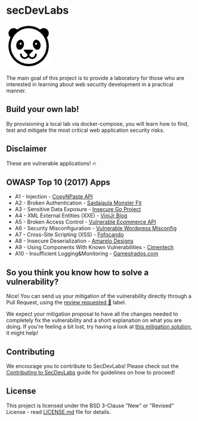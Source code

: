 # secDevLabs

<img src="images/blinking-panda.gif" align="" height="120" />

The main goal of this project is to provide a laboratory for those who are interested in learning about web security development in a practical manner. 

## Build your own lab!

By provisioning a local lab via docker-compose, you will learn how to find, test and mitigate the most critical web application security risks.

## Disclaimer

These are vulnerable applications! 🔥
 
## OWASP Top 10 (2017) Apps

- A1 - Injection - [CopyNPaste API](owasp-top10-2017-apps/a1/copy-n-paste) 
- A2 - Broken Authentication - [Saidajaula Monster Fit](owasp-top10-2017-apps/a2/saidajaula-monster)
- A3 - Sensitive Data Exposure - [Insecure Go Project](owasp-top10-2017-apps/a3/insecure-go-project)
- A4 - XML External Entities (XXE) - [ViniJr Blog](owasp-top10-2017-apps/a4/vinijr-blog)
- A5 - Broken Access Control - [Vulnerable Ecommerce API](owasp-top10-2017-apps/a5/ecommerce-api)
- A6 - Security Misconfiguration - [Vulnerable Wordpress Misconfig](owasp-top10-2017-apps/a6/misconfig-wordpress)
- A7 - Cross-Site Scripting (XSS) - [Fofocando](owasp-top10-2017-apps/a7/fofocando)
- A8 - Insecure Deserialization - [Amarelo Designs](owasp-top10-2017-apps/a8/amarelo-designs)
- A9 - Using Components With Known Vulnerabilities - [Cimentech](owasp-top10-2017-apps/a9/cimentech)
- A10 - Insufficient Logging&Monitoring - [GamesIrados.com](owasp-top10-2017-apps/a10/games-irados)

## So you think you know how to solve a vulnerability?

Nice! You can send us your mitigation of the vulnerability directly through a Pull Request, using the [review requested 👀](https://github.com/globocom/secDevLabs/labels/review%20requested%20%F0%9F%91%80) label.

We expect your mitigation proposal to have all the changes needed to completely fix the vulnerability and a short explanation on what you are doing. If you're feeling a bit lost, try having a look at [this mitigation solution](https://github.com/globocom/secDevLabs/pull/29), it might help!

## Contributing
We encourage you to contribute to SecDevLabs! Please check out the [Contributing to SecDevLabs](/docs/CONTRIBUTING.md) guide for guidelines on how to proceed! 

## License

This project is licensed under the BSD 3-Clause "New" or "Revised" License - read [LICENSE.md](LICENSE.md) file for details.
